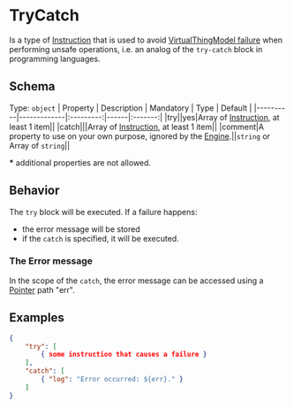 # TryCatch
Is a type of [Instruction] that is used to avoid [VirtualThingModel failure][failure] when performing unsafe operations, i.e. an analog of the `try-catch` block in programming languages.

## Schema

Type: `object`
| Property | Description | Mandatory | Type | Default |
|----------|-------------|:---------:|------|:-------:|
|try||yes|Array of [Instruction], at least 1 item||
|catch|||Array of [Instruction], at least 1 item||
|comment|A property to use on your own purpose, ignored by the [Engine].||`string` or Array of `string`||

**\*** additional properties are not allowed.

## Behavior

The `try` block will be executed. If a failure happens:
- the error message will be stored
- if the `catch` is specified, it will be executed.

### The Error message
In the scope of the `catch`, the error message can be accessed using a [Pointer] path "err".

## Examples
```JSON
{
    "try": [
        { some instruction that causes a failure }
    ],
    "catch": [
        { "log": "Error occurred: ${err}." }
    ]
}
```

[Engine]: ../Definitions.md#virtual-thing-engine-and-engine

[Instruction]: Instruction.md

[failure]: ../main_components/VirtualThingModel.md#Failure

[Pointer]: ../helper_components/Pointer.md
